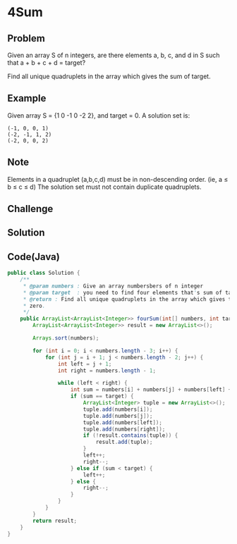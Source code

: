 4Sum
===


Problem
-------

Given an array S of n integers, are there elements a, b, c, and d in S such that a + b + c + d = target?

Find all unique quadruplets in the array which gives the sum of target.

Example
-------

Given array S = {1 0 -1 0 -2 2}, and target = 0. A solution set is:

    (-1, 0, 0, 1)
    (-2, -1, 1, 2)
    (-2, 0, 0, 2)

Note
---------

Elements in a quadruplet (a,b,c,d) must be in non-descending order. (ie, a ≤ b ≤ c ≤ d)
The solution set must not contain duplicate quadruplets.

Challenge
---------



Solution
--------


Code(Java)
----------

```java
public class Solution {
    /**
     * @param numbers : Give an array numbersbers of n integer
     * @param target  : you need to find four elements that's sum of target
     * @return : Find all unique quadruplets in the array which gives the sum of
     * zero.
     */
    public ArrayList<ArrayList<Integer>> fourSum(int[] numbers, int target) {
        ArrayList<ArrayList<Integer>> result = new ArrayList<>();

        Arrays.sort(numbers);

        for (int i = 0; i < numbers.length - 3; i++) {
            for (int j = i + 1; j < numbers.length - 2; j++) {
                int left = j + 1;
                int right = numbers.length - 1;

                while (left < right) {
                    int sum = numbers[i] + numbers[j] + numbers[left] + numbers[right];
                    if (sum == target) {
                        ArrayList<Integer> tuple = new ArrayList<>();
                        tuple.add(numbers[i]);
                        tuple.add(numbers[j]);
                        tuple.add(numbers[left]);
                        tuple.add(numbers[right]);
                        if (!result.contains(tuple)) {
                            result.add(tuple);
                        }
                        left++;
                        right--;
                    } else if (sum < target) {
                        left++;
                    } else {
                        right--;
                    }
                }
            }
        }
        return result;
    }
}
```